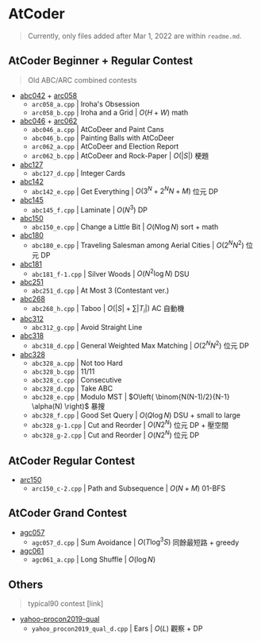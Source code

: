 # AtCoder

>   Currently, only files added after Mar 1, 2022 are within `readme.md`.

## AtCoder Beginner + Regular Contest

> Old ABC/ARC combined contests

- [abc042](https://atcoder.jp/contests/abc042) + [arc058](https://atcoder.jp/contests/arc058)
    - `arc058_a.cpp` | Iroha's Obsession
    - `arc058_b.cpp` | Iroha and a Grid | $O(H + W)$ math
- [abc046](https://atcoder.jp/contests/abc046) + [arc062](https://atcoder.jp/contests/arc062)
    - `abc046_a.cpp` | AtCoDeer and Paint Cans
    - `abc046_b.cpp` | Painting Balls with AtCoDeer
    - `arc062_a.cpp` | AtCoDeer and Election Report
    - `arc062_b.cpp` | AtCoDeer and Rock-Paper | $O(|S|)$ 梗題
- [abc127](https://atcoder.jp/contests/abc127)
    - `abc127_d.cpp` | Integer Cards
- [abc142](https://atcoder.jp/contests/abc142)
    - `abc142_e.cpp` | Get Everything | $O(3^N + 2^N N + M)$ 位元 DP
- [abc145](https://atcoder.jp/contests/abc145)
    - `abc145_f.cpp` | Laminate | $O(N^3)$ DP
- [abc150](https://atcoder.jp/contests/abc150)
    - `abc150_e.cpp` | Change a Little Bit | $O(N \log N)$ sort + math
- [abc180](https://atcoder.jp/contests/abc180)
    - `abc180_e.cpp` | Traveling Salesman among Aerial Cities | $O(2^N N^2)$ 位元 DP
- [abc181](https://atcoder.jp/contests/abc181)
    - `abc181_f-1.cpp` | Silver Woods | $O(N^2 \log N)$ DSU
- [abc251](https://atcoder.jp/contests/abc251)
    - `abc251_d.cpp` | At Most 3 (Contestant ver.)
- [abc268](https://atcoder.jp/contests/abc268)
    - `abc268_h.cpp` | Taboo | $O(|S| + \sum |T_i|)$ AC 自動機
- [abc312](https://atcoder.jp/contests/abc312)
    - `abc312_g.cpp` | Avoid Straight Line
- [abc318](https://atcoder.jp/contests/abc318)
    - `abc318_d.cpp` | General Weighted Max Matching | $O(2^N N^2)$ 位元 DP
- [abc328](https://atcoder.jp/contests/abc328)
    - `abc328_a.cpp` | Not too Hard
    - `abc328_b.cpp` | 11/11
    - `abc328_c.cpp` | Consecutive
    - `abc328_d.cpp` | Take ABC
    - `abc328_e.cpp` | Modulo MST | $O\left( \binom{N(N-1)/2}{N-1} \alpha(N) \right)$ 暴搜
    - `abc328_f.cpp` | Good Set Query | $O(Q \log N)$ DSU + small to large
    - `abc328_g-1.cpp` | Cut and Reorder | $O(N 2^N)$ 位元 DP + 壓空間
    - `abc328_g-2.cpp` | Cut and Reorder | $O(N 2^N)$ 位元 DP

## AtCoder Regular Contest

- [arc150](https://atcoder.jp/contests/arc150)
    - `arc150_c-2.cpp` | Path and Subsequence | $O(N+M)$ 01-BFS

## AtCoder Grand Contest

- [agc057](https://atcoder.jp/contests/agc057)
    - `agc057_d.cpp` | Sum Avoidance | $O(T \log^3 S)$ 同餘最短路 + greedy
- [agc061](https://atcoder.jp/contests/agc061)
    - `agc061_a.cpp` | Long Shuffle | $O(\log N)$

## Others

> typical90 contest [link]

- [yahoo-procon2019-qual](https://atcoder.jp/contests/yahoo-procon2019-qual)
    - `yahoo_procon2019_qual_d.cpp` | Ears | $O(L)$ 觀察 + DP

